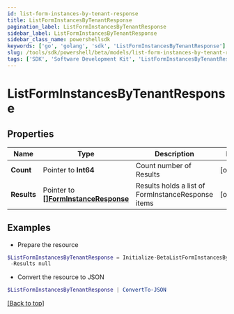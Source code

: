 ```yaml
---
id: list-form-instances-by-tenant-response
title: ListFormInstancesByTenantResponse
pagination_label: ListFormInstancesByTenantResponse
sidebar_label: ListFormInstancesByTenantResponse
sidebar_class_name: powershellsdk
keywords: ['go', 'golang', 'sdk', 'ListFormInstancesByTenantResponse'] 
slug: /tools/sdk/powershell/beta/models/list-form-instances-by-tenant-response
tags: ['SDK', 'Software Development Kit', 'ListFormInstancesByTenantResponse']
---
```



# ListFormInstancesByTenantResponse

## Properties

Name | Type | Description | Notes
------------ | ------------- | ------------- | -------------
**Count** |  Pointer to **Int64** | Count number of Results | [optional] 
**Results** |  Pointer to [**[]FormInstanceResponse**](form-instance-response) | Results holds a list of FormInstanceResponse items | [optional] 

## Examples

- Prepare the resource
```powershell
$ListFormInstancesByTenantResponse = Initialize-BetaListFormInstancesByTenantResponse  -Count 1 `
 -Results null
```

- Convert the resource to JSON
```powershell
$ListFormInstancesByTenantResponse | ConvertTo-JSON
```


[[Back to top]](#) 

